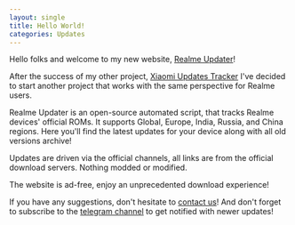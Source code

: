 ```yaml
---
layout: single
title: Hello World!
categories: Updates
---
```

Hello folks and welcome to my new website, [Realme Updater](/)!

After the success of my other project, [Xiaomi Updates Tracker](https://xiaomifirmwareupdater.com/) I've decided to start another project that works with the same perspective for Realme users.

Realme Updater is an open-source automated script, that tracks Realme devices' official ROMs. It supports Global, Europe, India, Russia, and China regions. Here you'll find the latest updates for your device along with all old versions archive!

Updates are driven via the official channels, all links are from the official download servers. Nothing modded or modified.

The website is ad-free, enjoy an unprecedented download experience!

If you have any suggestions, don't hesitate to [contact us](/contact-us/)! And don't forget to subscribe to the [telegram channel](https://t.me/RealmeUpdatesTracker) to get notified with newer updates!
